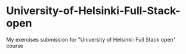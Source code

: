 # University-of-Helsinki-Full-Stack-open
My exercises submission for "University of Helsinki: Full Stack open" course
